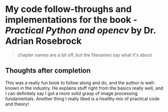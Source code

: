 # My code follow-throughs and implementations for the book - *Practical Python and opencv* by Dr. Adrian Rosebrock

> chapter names are a bit off, but the filenames say what it's about

## Thoughts after completion
This was a really fun book to follow along and do, and the author is well-known in the industry. He explains stuff right from the basics really well, and I can definitely say I got a more solid grasp of image processing fundamentals.
Another thing I really liked is a healthy mix of practical code and theory!